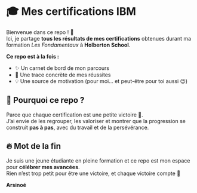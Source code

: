 # 🎓 Mes certifications IBM  

Bienvenue dans ce repo ! 🚀  
Ici, je partage **tous les résultats de mes certifications** obtenues durant ma formation _Les Fondamentaux_ à **Holberton School**.

**Ce repo est à la fois :**
- ✨ Un carnet de bord de mon parcours  
- 📂 Une trace concrète de mes réussites  
- 💡 Une source de motivation (pour moi… et peut-être pour toi aussi     😉)


## 🌱 Pourquoi ce repo ?

Parce que chaque certification est une petite victoire 🎉.  
J’ai envie de les regrouper, les valoriser et montrer que la progression se construit **pas à pas**, avec du travail et de la persévérance.

## 🔥 Mot de la fin

Je suis une jeune étudiante en pleine formation et ce repo est mon espace pour **célébrer mes avancées**.  
Rien n’est trop petit pour être une victoire, et chaque victoire compte 💪

**Arsinoé**
